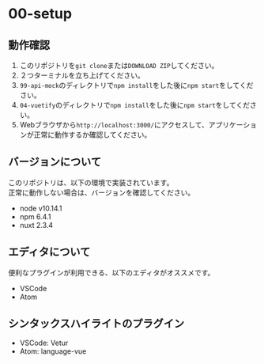 # 00-setup


## 動作確認

1. このリポジトリを`git clone`または`DOWNLOAD ZIP`してください。
2. ２つターミナルを立ち上げてください。
3. `99-api-mock`のディレクトリで`npm install`をした後に`npm start`をしてください。
4. `04-vuetify`のディレクトリで`npm install`をした後に`npm start`をしてください。
5. Webブラウザから`http://localhost:3000/`にアクセスして、アプリケーションが正常に動作するか確認してください。


## バージョンについて

このリポジトリは、以下の環境で実装されています。  
正常に動作しない場合は、バージョンを確認してください。

- node v10.14.1
- npm 6.4.1
- nuxt 2.3.4


## エディタについて

便利なプラグインが利用できる、以下のエディタがオススメです。

- VSCode
- Atom


## シンタックスハイライトのプラグイン

- VSCode: Vetur
- Atom: language-vue
